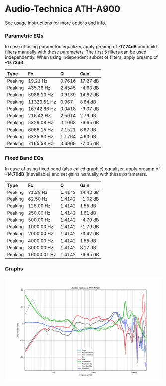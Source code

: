 # Audio-Technica ATH-A900
See [usage instructions](https://github.com/jaakkopasanen/AutoEq#usage) for more options and info.

### Parametric EQs
In case of using parametric equalizer, apply preamp of **-17.74dB** and build filters manually
with these parameters. The first 5 filters can be used independently.
When using independent subset of filters, apply preamp of **-17.73dB**.

| Type    | Fc          |      Q | Gain     |
|:--------|:------------|:-------|:---------|
| Peaking | 19.21 Hz    | 0.7616 | 17.27 dB |
| Peaking | 435.36 Hz   | 2.4545 | -4.63 dB |
| Peaking | 5986.13 Hz  | 0.9139 | 14.82 dB |
| Peaking | 11320.51 Hz | 0.967  | 8.64 dB  |
| Peaking | 16742.88 Hz | 0.0418 | -9.37 dB |
| Peaking | 216.42 Hz   | 2.5914 | 2.79 dB  |
| Peaking | 5329.08 Hz  | 3.1063 | -6.65 dB |
| Peaking | 6066.15 Hz  | 7.1521 | 6.67 dB  |
| Peaking | 6335.83 Hz  | 1.1764 | 4.63 dB  |
| Peaking | 7165.58 Hz  | 3.6969 | -7.05 dB |

### Fixed Band EQs
In case of using fixed band (also called graphic) equalizer, apply preamp of **-14.79dB**
(if available) and set gains manually with these parameters.

| Type    | Fc          |      Q | Gain     |
|:--------|:------------|:-------|:---------|
| Peaking | 31.25 Hz    | 1.4142 | 14.42 dB |
| Peaking | 62.50 Hz    | 1.4142 | -1.02 dB |
| Peaking | 125.00 Hz   | 1.4142 | 1.55 dB  |
| Peaking | 250.00 Hz   | 1.4142 | 1.61 dB  |
| Peaking | 500.00 Hz   | 1.4142 | -4.79 dB |
| Peaking | 1000.00 Hz  | 1.4142 | -1.79 dB |
| Peaking | 2000.00 Hz  | 1.4142 | -3.42 dB |
| Peaking | 4000.00 Hz  | 1.4142 | 1.55 dB  |
| Peaking | 8000.00 Hz  | 1.4142 | 8.17 dB  |
| Peaking | 16000.01 Hz | 1.4142 | -6.95 dB |

### Graphs
![](./Audio-Technica%20ATH-A900.png)